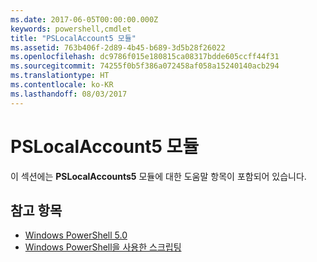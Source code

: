 ```yaml
---
ms.date: 2017-06-05T00:00:00.000Z
keywords: powershell,cmdlet
title: "PSLocalAccount5 모듈"
ms.assetid: 763b406f-2d89-4b45-b689-3d5b28f26022
ms.openlocfilehash: dc9786f015e180815ca08317bdde605ccff44f31
ms.sourcegitcommit: 74255f0b5f386a072458af058a15240140acb294
ms.translationtype: HT
ms.contentlocale: ko-KR
ms.lasthandoff: 08/03/2017
---
```

# <a name="pslocalaccount5-module"></a>PSLocalAccount5 모듈
이 섹션에는 **PSLocalAccounts5** 모듈에 대한 도움말 항목이 포함되어 있습니다.

## <a name="see-also"></a>참고 항목
- [Windows PowerShell 5.0](Windows-PowerShell-5.0.md)
- [Windows PowerShell을 사용한 스크립팅](../../getting-started/fundamental/Scripting-with-Windows-PowerShell.md)


